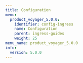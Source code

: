 ```yaml
---
title: Configuration
menu:
  product_voyager_5.0.0:
    identifier: config-ingress
    name: Configuration
    parent: ingress-guides
    weight: 25
menu_name: product_voyager_5.0.0
info:
  version: 5.0.0
---
```


